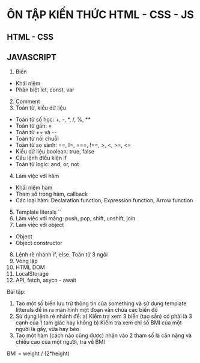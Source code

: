 # ÔN TẬP KIẾN THỨC HTML - CSS - JS

## HTML - CSS

## JAVASCRIPT

1. Biến

- Khái niệm
- Phân biệt let, const, var

2. Comment
3. Toán tử, kiểu dữ liệu

- Toán tử số học: +, -, \*, /, %, \*\*
- Toán tử gán: =
- Toán tử ++ và --
- Toán tử nối chuỗi
- Toán tử so sánh: ==, !=, ===, !==, >, <, >=, <=
- Kiểu dữ liệu boolean: true, false
- Câu lệnh điều kiện if
- Toán tử logic: and, or, not

4. Làm việc với hàm

- Khái niệm hàm
- Tham số trong hàm, callback
- Các loại hàm: Declaration function, Expression function, Arrow function

5. Template literals ``
6. Làm việc với mảng: push, pop, shift, unshift, join
7. Làm việc với object

- Object
- Object constructor

8. Lệnh rẽ nhánh if, else. Toán tử 3 ngôi
9. Vòng lặp
10. HTML DOM
11. LocalStorage
12. API, fetch, asycn - await

Bài tập:

1. Tạo một số biến lưu trữ thông tin của something và sử dụng template litterals để in ra màn hình một đoạn văn chứa các biến đó
2. Sử dụng lệnh rẽ nhánh để:
   a) Kiểm tra xem 3 biến (tạo sẵn) có phải là 3 cạnh của 1 tam giác hay không
   b) Kiểm tra xem chỉ số BMI của một người là gầy, vừa hay béo
3. Tạo một hàm (cách nào cũng được) nhận vào 2 tham số là cân nặng và chiều cao của một người, trả về BMI

BMI = weight / (2\*height)
